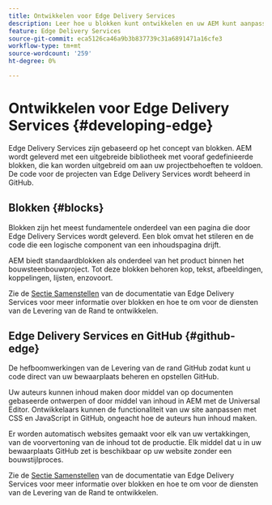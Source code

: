 ```yaml
---
title: Ontwikkelen voor Edge Delivery Services
description: Leer hoe u blokken kunt ontwikkelen en uw AEM kunt aanpassen aan uw werk met Edge Delivery Services.
feature: Edge Delivery Services
source-git-commit: eca5126ca46a9b3b837739c31a6891471a16cfe3
workflow-type: tm+mt
source-wordcount: '259'
ht-degree: 0%

---
```



# Ontwikkelen voor Edge Delivery Services {#developing-edge}

Edge Delivery Services zijn gebaseerd op het concept van blokken. AEM wordt geleverd met een uitgebreide bibliotheek met vooraf gedefinieerde blokken, die kan worden uitgebreid om aan uw projectbehoeften te voldoen. De code voor de projecten van Edge Delivery Services wordt beheerd in GitHub.

## Blokken {#blocks}

Blokken zijn het meest fundamentele onderdeel van een pagina die door Edge Delivery Services wordt geleverd. Een blok omvat het stileren en de code die een logische component van een inhoudspagina drijft.

AEM biedt standaardblokken als onderdeel van het product binnen het bouwsteenbouwproject. Tot deze blokken behoren kop, tekst, afbeeldingen, koppelingen, lijsten, enzovoort.

Zie de [Sectie Samenstellen](https://www.aem.live/docs/#build) van de documentatie van Edge Delivery Services voor meer informatie over blokken en hoe te om voor de diensten van de Levering van de Rand te ontwikkelen.

## Edge Delivery Services en GitHub {#github-edge}

De hefboomwerkingen van de Levering van de rand GitHub zodat kunt u code direct van uw bewaarplaats beheren en opstellen GitHub.

Uw auteurs kunnen inhoud maken door middel van op documenten gebaseerde ontwerpen of door middel van inhoud in AEM met de Universal Editor. Ontwikkelaars kunnen de functionaliteit van uw site aanpassen met CSS en JavaScript in GitHub, ongeacht hoe de auteurs hun inhoud maken.

Er worden automatisch websites gemaakt voor elk van uw vertakkingen, van de voorvertoning van de inhoud tot de productie. Elk middel dat u in uw bewaarplaats GitHub zet is beschikbaar op uw website zonder een bouwstijlproces.

Zie de [Sectie Samenstellen](https://www.aem.live/docs/#build) van de documentatie van Edge Delivery Services voor meer informatie over blokken en hoe te om voor de diensten van de Levering van de Rand te ontwikkelen.
